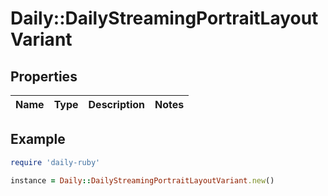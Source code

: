 # Daily::DailyStreamingPortraitLayoutVariant

## Properties

| Name | Type | Description | Notes |
| ---- | ---- | ----------- | ----- |

## Example

```ruby
require 'daily-ruby'

instance = Daily::DailyStreamingPortraitLayoutVariant.new()
```

